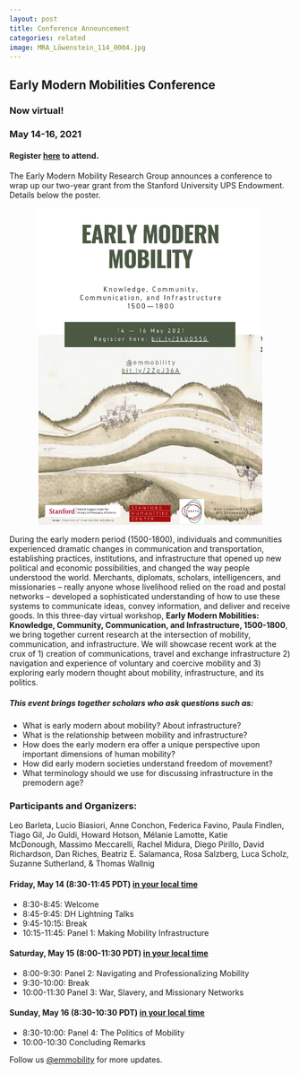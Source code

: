 ```yaml
---
layout: post
title: Conference Announcement
categories: related
image: MRA_Löwenstein_114_0004.jpg
---
```

<p style="text-align: center;">

## Early Modern Mobilities Conference

### Now virtual!
### May 14-16, 2021
#### Register [here](https://www.eventbrite.com/e/early-modern-mobility-workshop-tickets-144759911793) to attend.
</p>

The Early Modern Mobility Research Group announces a conference to wrap up our two-year grant from the Stanford University UPS Endowment. Details below the poster.

<p align="center">
<img src="https://github.com/EMmobility/emm_site/blob/gh-pages/assets/img/Early%20Modern%20Mobility%202021%20Poster.jpg?raw=true" alt="drawing" width="400"/>
</p>

During the early modern period (1500-1800), individuals and communities experienced dramatic changes in communication and transportation, establishing practices, institutions, and infrastructure that opened up new political and economic possibilities, and changed the way people understood the world. Merchants, diplomats, scholars, intelligencers, and missionaries – really anyone whose livelihood relied on the road and postal networks – developed a sophisticated understanding of how to use these systems to communicate ideas, convey information, and deliver and receive goods. In this three-day virtual workshop, **Early Modern Mobilities:  Knowledge, Community, Communication, and Infrastructure, 1500-1800**, we bring together current research at the intersection of mobility, communication, and infrastructure. We will showcase recent work at the crux of 1) creation of communications, travel and exchange infrastructure 2) navigation and experience of voluntary and coercive mobility and 3) exploring early modern thought about mobility, infrastructure, and its politics. 

##### This event brings together scholars who ask questions such as:
-  What is early modern about mobility? About infrastructure?
-  What is the relationship between mobility and infrastructure?
-  How does the early modern era offer a unique perspective upon important dimensions of human mobility?
-  How did early modern societies understand freedom of movement?
-  What terminology should we use for discussing infrastructure in the premodern age?

### Participants and Organizers:
Leo Barleta, Lucio Biasiori, Anne Conchon, Federica Favino, Paula Findlen, Tiago Gil, Jo Guldi, Howard Hotson, Mélanie Lamotte, Katie McDonough, Massimo Meccarelli, Rachel Midura, Diego Pirillo, David Richardson, Dan Riches, Beatriz E. Salamanca, Rosa Salzberg, Luca Scholz, Suzanne Sutherland, & Thomas Wallnig

#### Friday, May 14 (8:30-11:45 PDT) [in your local time](https://arewemeetingyet.com/Los%20Angeles/2021-05-14/08:30/Early%20Modern%20Mobilities%20Conference%20Day%201)
- 8:30-8:45: Welcome
- 8:45-9:45: DH Lightning Talks
- 9:45-10:15: Break
- 10:15-11:45: Panel 1: Making Mobility Infrastructure

#### Saturday, May 15 (8:00-11:30 PDT) [in your local time](https://arewemeetingyet.com/Los%20Angeles/2021-05-15/08:00/Early%20Modern%20Mobilities%20Conference%20Day%202#eyJ1cmwiOiJodHRwczovL3d3dy5ldmVudGJyaXRlLmNvbS9lL2Vhcmx5LW1vZGVybi1tb2JpbGl0eS13b3Jrc2hvcC10aWNrZXRzLTE0NDc1OTkxMTc5Mz9pbnRlcm5hbF9yZWY9c29jaWFsIn0=)
- 8:00-9:30: Panel 2: Navigating and Professionalizing Mobility
- 9:30-10:00: Break
- 10:00-11:30 Panel 3: War, Slavery, and Missionary Networks

#### Sunday, May 16 (8:30-10:30 PDT) [in your local time](https://arewemeetingyet.com/Los%20Angeles/2021-05-16/08:30/Early%20Modern%20Mobilities%20Conference%20Day%203#eyJ1cmwiOiJodHRwczovL3d3dy5ldmVudGJyaXRlLmNvbS9lL2Vhcmx5LW1vZGVybi1tb2JpbGl0eS13b3Jrc2hvcC10aWNrZXRzLTE0NDc1OTkxMTc5Mz9pbnRlcm5hbF9yZWY9c29jaWFsIn0=)
- 8:30-10:00: Panel 4: The Politics of Mobility
- 10:00-10:30 Concluding Remarks

Follow us [@emmobility](https://twitter.com/emmobility) for more updates.
